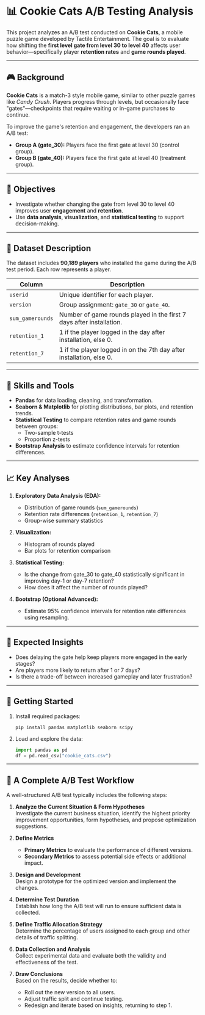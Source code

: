 
# 📊 Cookie Cats A/B Testing Analysis

This project analyzes an A/B test conducted on **Cookie Cats**, a mobile puzzle game developed by Tactile Entertainment. The goal is to evaluate how shifting the **first level gate from level 30 to level 40** affects user behavior—specifically player **retention rates** and **game rounds played**.

---

## 🎮 Background

**Cookie Cats** is a match-3 style mobile game, similar to other puzzle games like *Candy Crush*. Players progress through levels, but occasionally face "gates"—checkpoints that require waiting or in-game purchases to continue.

To improve the game's retention and engagement, the developers ran an A/B test:

- **Group A (gate_30):** Players face the first gate at level 30 (control group).
- **Group B (gate_40):** Players face the first gate at level 40 (treatment group).

---

## 📌 Objectives

- Investigate whether changing the gate from level 30 to level 40 improves user **engagement** and **retention**.
- Use **data analysis**, **visualization**, and **statistical testing** to support decision-making.

---

## 📁 Dataset Description

The dataset includes **90,189 players** who installed the game during the A/B test period. Each row represents a player.

| Column           | Description                                                                  |
|------------------|------------------------------------------------------------------------------|
| `userid`         | Unique identifier for each player.                                           |
| `version`        | Group assignment: `gate_30` or `gate_40`.                                   |
| `sum_gamerounds` | Number of game rounds played in the first 7 days after installation.        |
| `retention_1`    | 1 if the player logged in the day after installation, else 0.               |
| `retention_7`    | 1 if the player logged in on the 7th day after installation, else 0.        |

---

## 🧠 Skills and Tools

- **Pandas** for data loading, cleaning, and transformation.
- **Seaborn & Matplotlib** for plotting distributions, bar plots, and retention trends.
- **Statistical Testing** to compare retention rates and game rounds between groups:
  - Two-sample t-tests
  - Proportion z-tests
- **Bootstrap Analysis** to estimate confidence intervals for retention differences.

---

## 📈 Key Analyses

1. **Exploratory Data Analysis (EDA):**
   - Distribution of game rounds (`sum_gamerounds`)
   - Retention rate differences (`retention_1`, `retention_7`)
   - Group-wise summary statistics

2. **Visualization:**
   - Histogram of rounds played
   - Bar plots for retention comparison

3. **Statistical Testing:**
   - Is the change from gate_30 to gate_40 statistically significant in improving day-1 or day-7 retention?
   - How does it affect the number of rounds played?

4. **Bootstrap (Optional Advanced):**
   - Estimate 95% confidence intervals for retention rate differences using resampling.

---

## 🧪 Expected Insights

- Does delaying the gate help keep players more engaged in the early stages?
- Are players more likely to return after 1 or 7 days?
- Is there a trade-off between increased gameplay and later frustration?

---

## 🧰 Getting Started

1. Install required packages:
   ```
   pip install pandas matplotlib seaborn scipy
   ```

2. Load and explore the data:
   ```python
   import pandas as pd
   df = pd.read_csv("cookie_cats.csv")
   ```

---

## 🧪 A Complete A/B Test Workflow

A well-structured A/B test typically includes the following steps:

1. **Analyze the Current Situation & Form Hypotheses**  
   Investigate the current business situation, identify the highest priority improvement opportunities, form hypotheses, and propose optimization suggestions.

2. **Define Metrics**  
   - **Primary Metrics** to evaluate the performance of different versions.
   - **Secondary Metrics** to assess potential side effects or additional impact.

3. **Design and Development**  
   Design a prototype for the optimized version and implement the changes.

4. **Determine Test Duration**  
   Establish how long the A/B test will run to ensure sufficient data is collected.

5. **Define Traffic Allocation Strategy**  
   Determine the percentage of users assigned to each group and other details of traffic splitting.

6. **Data Collection and Analysis**  
   Collect experimental data and evaluate both the validity and effectiveness of the test.

7. **Draw Conclusions**  
   Based on the results, decide whether to:
   - Roll out the new version to all users.
   - Adjust traffic split and continue testing.
   - Redesign and iterate based on insights, returning to step 1.
